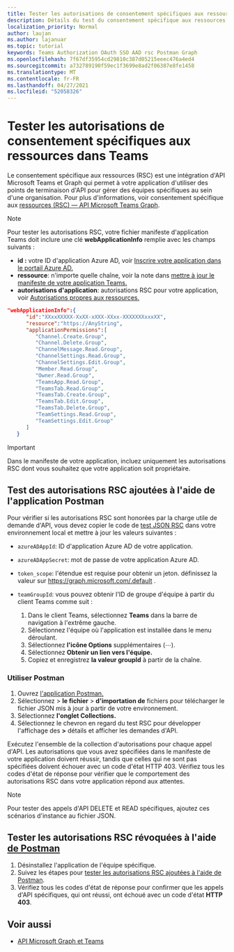 ```yaml
---
title: Tester les autorisations de consentement spécifiques aux ressources dans Teams
description: Détails du test du consentement spécifique aux ressources dans Teams à l'aide de Postman
localization_priority: Normal
author: laujan
ms.author: lajanuar
ms.topic: tutorial
keywords: Teams Authorization OAuth SSO AAD rsc Postman Graph
ms.openlocfilehash: 7f67df35954cd29810c387d05215eeec476a4ed4
ms.sourcegitcommit: a732789190f59ec1f3699e8ad2f06387e8fe1458
ms.translationtype: MT
ms.contentlocale: fr-FR
ms.lasthandoff: 04/27/2021
ms.locfileid: "52058326"
---
```

# <a name="test-resource-specific-consent-permissions-in-teams"></a>Tester les autorisations de consentement spécifiques aux ressources dans Teams

Le consentement spécifique aux ressources (RSC) est une intégration d'API Microsoft Teams et Graph qui permet à votre application d'utiliser des points de terminaison d'API pour gérer des équipes spécifiques au sein d'une organisation. Pour plus d'informations, voir consentement spécifique aux [ressources (RSC) — API Microsoft Teams Graph](resource-specific-consent.md).

> [!NOTE]
> Pour tester les autorisations RSC, votre fichier manifeste d'application Teams doit inclure une clé **webApplicationInfo** remplie avec les champs suivants :
>
> - **id :** votre ID d'application Azure AD, voir [Inscrire votre application dans le portail Azure AD.](resource-specific-consent.md#register-your-app-with-microsoft-identity-platform-via-the-azure-ad-portal)
> - **ressource**: n'importe quelle chaîne, voir la note dans [mettre à jour le manifeste de votre application Teams.](resource-specific-consent.md#update-your-teams-app-manifest)
> - **autorisations d'application**: autorisations RSC pour votre application, voir [Autorisations propres aux ressources.](resource-specific-consent.md#resource-specific-permissions)

```json
"webApplicationInfo":{
      "id":"XXxxXXXXX-XxXX-xXXX-XXxx-XXXXXXXxxxXX",
      "resource":"https://AnyString",
      "applicationPermissions":[
         "Channel.Create.Group",
         "Channel.Delete.Group",
         "ChannelMessage.Read.Group",
         "ChannelSettings.Read.Group",
         "ChannelSettings.Edit.Group",
         "Member.Read.Group",
         "Owner.Read.Group",
         "TeamsApp.Read.Group",
         "TeamsTab.Read.Group",
         "TeamsTab.Create.Group",
         "TeamsTab.Edit.Group",
         "TeamsTab.Delete.Group",
         "TeamSettings.Read.Group",
         "TeamSettings.Edit.Group"
      ]
   }
```

> [!IMPORTANT]
> Dans le manifeste de votre application, incluez uniquement les autorisations RSC dont vous souhaitez que votre application soit propriétaire.

## <a name="test-added-rsc-permissions-using-the-postman-app"></a>Test des autorisations RSC ajoutées à l'aide de l'application Postman

Pour vérifier si les autorisations RSC sont honorées par la charge utile de demande d'API, vous devez copier le code de [test JSON RSC](test-rsc-json-file.md) dans votre environnement local et mettre à jour les valeurs suivantes :

* `azureADAppId`: ID d'application Azure AD de votre application.
* `azureADAppSecret`: mot de passe de votre application Azure AD.
* `token_scope`: l'étendue est requise pour obtenir un jeton. définissez la valeur sur https://graph.microsoft.com/.default .
* `teamGroupId`: vous pouvez obtenir l'ID de groupe d'équipe à partir du client Teams comme suit :

    1. Dans le client Teams, sélectionnez **Teams** dans la barre de navigation à l'extrême gauche.
    2. Sélectionnez l'équipe où l'application est installée dans le menu déroulant.
    3. Sélectionnez **l'icône Options** supplémentaires (&#8943;).
    4. Sélectionnez **Obtenir un lien vers l'équipe.** 
    5. Copiez et enregistrez **la valeur groupId** à partir de la chaîne.

### <a name="use-postman"></a>Utiliser Postman

1. Ouvrez [l'application Postman.](https://www.postman.com)
2. Sélectionnez   >  **le fichier**  >  **d'importation de** fichiers pour télécharger le fichier JSON mis à jour à partir de votre environnement.  
3. Sélectionnez **l'onglet Collections.** 
4. Sélectionnez le chevron en regard du test RSC pour développer l'affichage des **>** détails et afficher les demandes d'API. 

Exécutez l'ensemble de la collection d'autorisations pour chaque appel d'API. Les autorisations que vous avez spécifiées dans le manifeste de votre application doivent réussir, tandis que celles qui ne sont pas spécifiées doivent échouer avec un code d'état HTTP 403. Vérifiez tous les codes d'état de réponse pour vérifier que le comportement des autorisations RSC dans votre application répond aux attentes.

> [!NOTE]
> Pour tester des appels d'API DELETE et READ spécifiques, ajoutez ces scénarios d'instance au fichier JSON.

## <a name="test-revoked-rsc-permissions-using-postman"></a>Tester les autorisations RSC révoquées à l'aide [de Postman](https://www.postman.com/)

1. Désinstallez l'application de l'équipe spécifique.
2. Suivez les étapes pour [tester les autorisations RSC ajoutées à l'aide de Postman](#test-added-rsc-permissions-using-the-postman-app).
3. Vérifiez tous les codes d'état de réponse pour confirmer que les appels d'API spécifiques, qui ont réussi, ont échoué avec un code d'état **HTTP 403**.

## <a name="see-also"></a>Voir aussi

- [API Microsoft Graph et Teams](/graph/api/resources/teams-api-overview?view=graph-rest-1.0&preserve-view=true)

